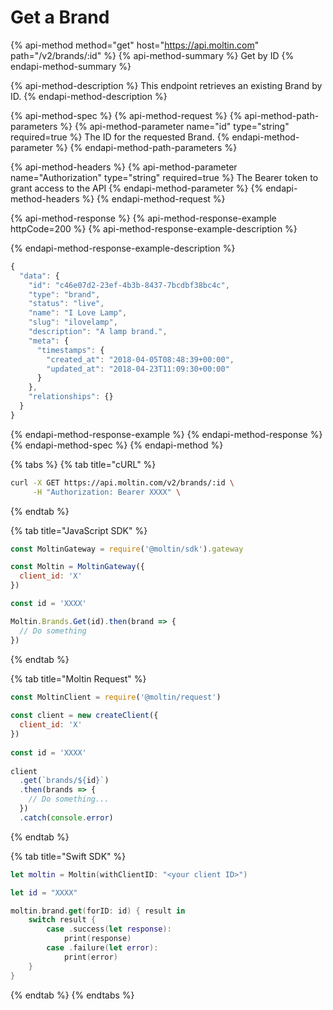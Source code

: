 # Get a Brand

{% api-method method="get" host="https://api.moltin.com" path="/v2/brands/:id" %}
{% api-method-summary %}
Get by ID
{% endapi-method-summary %}

{% api-method-description %}
This endpoint retrieves an existing Brand by ID.
{% endapi-method-description %}

{% api-method-spec %}
{% api-method-request %}
{% api-method-path-parameters %}
{% api-method-parameter name="id" type="string" required=true %}
The ID for the requested Brand.
{% endapi-method-parameter %}
{% endapi-method-path-parameters %}

{% api-method-headers %}
{% api-method-parameter name="Authorization" type="string" required=true %}
The Bearer token to grant access to the API
{% endapi-method-parameter %}
{% endapi-method-headers %}
{% endapi-method-request %}

{% api-method-response %}
{% api-method-response-example httpCode=200 %}
{% api-method-response-example-description %}

{% endapi-method-response-example-description %}

```javascript
{
  "data": {
    "id": "c46e07d2-23ef-4b3b-8437-7bcdbf38bc4c",
    "type": "brand",
    "status": "live",
    "name": "I Love Lamp",
    "slug": "ilovelamp",
    "description": "A lamp brand.",
    "meta": {
      "timestamps": {
        "created_at": "2018-04-05T08:48:39+00:00",
        "updated_at": "2018-04-23T11:09:30+00:00"
      }
    },
    "relationships": {}
  }
}
```
{% endapi-method-response-example %}
{% endapi-method-response %}
{% endapi-method-spec %}
{% endapi-method %}

{% tabs %}
{% tab title="cURL" %}
```bash
curl -X GET https://api.moltin.com/v2/brands/:id \
     -H "Authorization: Bearer XXXX" \
```
{% endtab %}

{% tab title="JavaScript SDK" %}
```javascript
const MoltinGateway = require('@moltin/sdk').gateway

const Moltin = MoltinGateway({
  client_id: 'X'
})

const id = 'XXXX'

Moltin.Brands.Get(id).then(brand => {
  // Do something
})
```
{% endtab %}

{% tab title="Moltin Request" %}
```javascript
const MoltinClient = require('@moltin/request')
​
const client = new createClient({
  client_id: 'X'
})
​
const id = 'XXXX'
​
client
  .get(`brands/${id}`)
  .then(brands => {
    // Do something...
  })
  .catch(console.error)
```
{% endtab %}

{% tab title="Swift SDK" %}
```swift
let moltin = Moltin(withClientID: "<your client ID>")

let id = "XXXX"

moltin.brand.get(forID: id) { result in
    switch result {
        case .success(let response):
            print(response)
        case .failure(let error):
            print(error)
    }
}
```
{% endtab %}
{% endtabs %}

